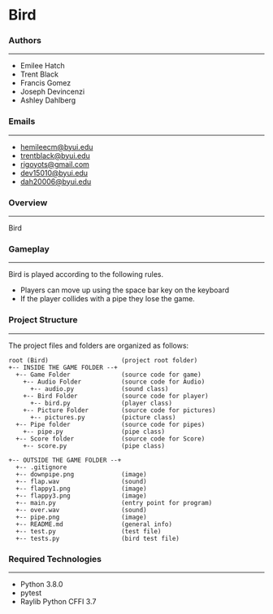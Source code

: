 # Bird

### Authors
---
* Emilee Hatch
* Trent Black
* Francis Gomez
* Joseph Devincenzi
* Ashley Dahlberg

### Emails
---
* hemileecm@byui.edu
* trentblack@byui.edu
* rigoyots@gmail.com
* dev15010@byui.edu 
* dah20006@byui.edu

### Overview
---
Bird 

### Gameplay
---
Bird is played according to the following rules.

* Players can move up using the space bar key on the keyboard
* If the player collides with a pipe they lose the game.

### Project Structure 
---
The project files and folders are organized as follows:
```
root (Bird)                    (project root folder)
+-- INSIDE THE GAME FOLDER --+
  +-- Game Folder              (source code for game)
    +-- Audio Folder           (source code for Audio)
      +-- audio.py             (sound class)
    +-- Bird Folder            (source code for player)
      +-- bird.py              (player class)
    +-- Picture Folder         (source code for pictures)
      +-- pictures.py          (picture class)
  +-- Pipe folder              (source code for pipes)
    +-- pipe.py                (pipe class)
  +-- Score folder             (source code for Score)
    +-- score.py               (pipe class)
  
+-- OUTSIDE THE GAME FOLDER --+ 
  +-- .gitignore      
  +-- downpipe.png             (image)
  +-- flap.wav                 (sound)
  +-- flappy1.png              (image)
  +-- flappy3.png              (image)         
  +-- main.py                  (entry point for program)
  +-- over.wav                 (sound)
  +-- pipe.png                 (image)
  +-- README.md                (general info)
  +-- test.py                  (test file)
  +-- tests.py                 (bird test file)
```

### Required Technologies
---
* Python 3.8.0
* pytest
* Raylib Python CFFI 3.7
